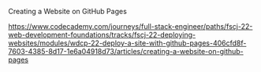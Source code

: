 Creating a Website on GitHub Pages

https://www.codecademy.com/journeys/full-stack-engineer/paths/fscj-22-web-development-foundations/tracks/fscj-22-deploying-websites/modules/wdcp-22-deploy-a-site-with-github-pages-406cfd8f-7603-4385-8d17-1e6a04918d73/articles/creating-a-website-on-github-pages
